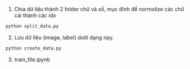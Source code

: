 1. Chia dữ liệu thành 2 folder chữ và số, mục đính để normolize các chữ cái thành các idx
```bash
python split_data.py
```
2. Lưu dữ liệu (image, label) dưới dạng npy.
```bash
python create_data.py
```
3. train_file.ipynb
